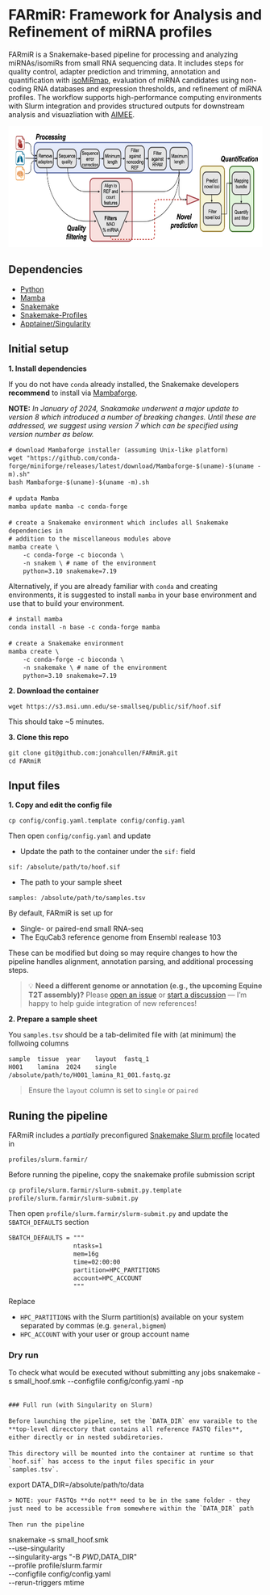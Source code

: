 # FARmiR: Framework for Analysis and Refinement of miRNA profiles

FARmiR is a Snakemake-based pipeline for processing and analyzing miRNAs/isomiRs from small RNA sequencing data. It includes steps for quality control, adapter prediction and trimming, annotation and quantification with [isoMiRmap](https://github.com/TJU-CMC-Org/isoMiRmap), evaluation of miRNA candidates using non-coding RNA databases and expression thresholds, and refinement of miRNA profiles. The workflow supports high-performance computing environments with Slurm integration and provides structured outputs for downstream analysis and visuazliation with [AIMEE](https://github.com/jonahcullen/AIMEE).

<p align="center">
  <img src="figures/pipeline.png" width="700" height="240" title="farmir pipeline">
</p>

## Dependencies

- [Python](https://www.python.org/)
- [Mamba](https://github.com/mamba-org/mamba)
- [Snakemake](https://snakemake.readthedocs.io/)
- [Snakemake-Profiles](https://github.com/Snakemake-Profiles)
- [Apptainer/Singularity](https://apptainer.org/)

## Initial setup

**1. Install dependencies**

If you do not have `conda` already installed, the Snakemake developers **recommend** to install via [Mambaforge](https://github.com/conda-forge/miniforge#mambaforge).

**NOTE:** *In January of 2024, Snakamake underwent a major update to version 8 which introduced a number of breaking changes. Until these are addressed, we suggest using version 7 which can be specified using version number as below.*

```
# download Mambaforge installer (assuming Unix-like platform)
wget "https://github.com/conda-forge/miniforge/releases/latest/download/Mambaforge-$(uname)-$(uname -m).sh"
bash Mambaforge-$(uname)-$(uname -m).sh

# updata Mamba
mamba update mamba -c conda-forge

# create a Snakemake environment which includes all Snakemake dependencies in
# addition to the miscellaneous modules above
mamba create \
    -c conda-forge -c bioconda \
    -n snakem \ # name of the environment
    python=3.10 snakemake=7.19
```

Alternatively, if you are already familiar with `conda` and creating environments, it is suggested to install `mamba` in your base environment and use that to build your environment.

```
# install mamba
conda install -n base -c conda-forge mamba

# create a Snakemake environment
mamba create \
    -c conda-forge -c bioconda \
    -n snakemake \ # name of the environment
    python=3.10 snakemake=7.19
```

**2. Download the container**

```
wget https://s3.msi.umn.edu/se-smallseq/public/sif/hoof.sif
```
This should take ~5 minutes.

**3. Clone this repo**

```
git clone git@github.com:jonahcullen/FARmiR.git
cd FARmiR
```

## Input files
**1. Copy and edit the config file**

```
cp config/config.yaml.template config/config.yaml
```

Then open `config/config.yaml` and update
- Update the path to the container under the `sif:` field

```
sif: /absolute/path/to/hoof.sif
```

- The path to your sample sheet

```
samples: /absolute/path/to/samples.tsv
```

By default, FARmiR is set up for
- Single- or paired-end small RNA-seq
- The EquCab3 reference genome from Ensembl realease 103

These can be modified but doing so may require changes to how the pipeline handles alignment, annotation parsing, and additional processing steps.

> 💡 **Need a different genome or annotation (e.g., the upcoming Equine T2T assembly)?**
> Please [open an issue](https://github.com/jonahcullen/FARmiR/issues/new) or [start a discussion](https://github.com/jonahcullen/FARmiR/discussions) — I’m happy to help guide integration of new references!

**2. Prepare a sample sheet**

You `samples.tsv` should be a tab-delimited file with (at minimum) the follwoing columns

```
sample	tissue	year	layout	fastq_1
H001	lamina	2024	single	/absolute/path/to/H001_lamina_R1_001.fastq.gz
```
> Ensure the `layout` column is set to `single` or `paired`

## Runing the pipeline

FARmiR includes a *partially* preconfigured [Snakemake Slurm profile](https://github.com/Snakemake-Profiles/slurm) located in

```
profiles/slurm.farmir/
```

Before running the pipeline, copy the snakemake profile submission script

```
cp profile/slurm.farmir/slurm-submit.py.template profile/slurm.farmir/slurm-submit.py
```

Then open `profile/slurm.farmir/slurm-submit.py` and update the `SBATCH_DEFAULTS` section

```
SBATCH_DEFAULTS = """
                  ntasks=1 
                  mem=16g 
                  time=02:00:00 
                  partition=HPC_PARTITIONS
                  account=HPC_ACCOUNT
                  """
```
Replace
- `HPC_PARTITIONS` with the Slurm partition(s) available on your system separated by commas (e.g. `general,bigmem`)
- `HPC_ACCOUNT` with your user or group account name

### Dry run

To check what would be executed without submitting any jobs
snakemake -s small_hoof.smk --configfile config/config.yaml -np
```

### Full run (with Singularity on Slurm)

Before launching the pipeline, set the `DATA_DIR` env varaible to the **top-level direcctory that contains all reference FASTQ files**, either directly or in nested subdiretories.

This directory will be mounted into the container at runtime so that `hoof.sif` has access to the input files specific in your `samples.tsv`.

```
export DATA_DIR=/absolute/path/to/data
```
> NOTE: your FASTQs **do not** need to be in the same folder - they just need to be accessible from somewhere within the `DATA_DIR` path

Then run the pipeline

```
snakemake -s small_hoof.smk \
    --use-singularity \
    --singularity-args "-B $PWD,$DATA_DIR" \
    --profile profile/slurm.farmir \
    --configfile config/config.yaml \
    --rerun-triggers mtime
``` 

